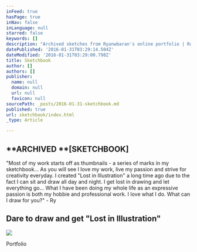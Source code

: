 ```yaml
---
inFeed: true
hasPage: true
inNav: false
inLanguage: null
starred: false
keywords: []
description: "Archived sketches from Ryanwbaran's online portfolio | Raw | GoToProDesign"
datePublished: '2016-01-31T03:29:14.504Z'
dateModified: '2016-01-31T03:29:00.798Z'
title: Sketchbook
author: []
authors: []
publisher:
  name: null
  domain: null
  url: null
  favicon: null
sourcePath: _posts/2016-01-31-sketchbook.md
published: true
url: sketchbook/index.html
_type: Article

---
```

## **ARCHIVED **\[SKETCHBOOK\]

"Most of my work starts off as thumbnails - a series of marks in my sketchbook... As you will see I love my work, live my passion and strive for creativity everyday. I created "Lost in Illustration" a long time ago due to the fact I can sit and draw all day and night. I get lost in drawing and let everything go... What I have been doing my whole life as an expressive passion is both my hobbie and professional work. I love what I do. What can I draw for you?" - Ry

## Dare to draw and get "Lost in Illustration"
![](https://the-grid-user-content.s3-us-west-2.amazonaws.com/9e5bd610-9db7-440a-880c-dcd4976c1d95.jpg)

Portfolio
